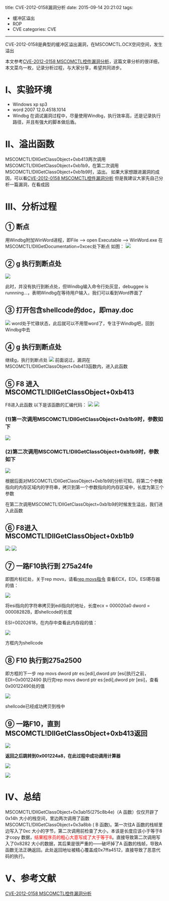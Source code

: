title: CVE-2012-0158漏洞分析
date: 2015-09-14 20:21:02
tags: 
- 缓冲区溢出 
- ROP
- CVE
categories: CVE
---

CVE-2012-0158是典型的缓冲区溢出漏洞，在MSCOMCTL.OCX空间空间，发生溢出
<!--more-->
本文参考[CVE-2012-0158 MSCOMCTL控件漏洞分析](http://bbs.pediy.com/showthread.php?t=149957)，这篇文章分析的很详细，本文菜鸟一枚，记录分析过程，与大家分享，希望共同进步。

# I、实验环境
- Windows xp sp3
- word 2007 12.0.4518.1014
- Windbg
在调试漏洞过程中，尽量使用Windbg，执行效率高，还是记录执行路径，并且有强大的脚本做后盾。

# II、溢出函数
MSCOMCTL!DllGetClassObject+0xb413两次调用MSCOMCTL!DllGetClassObject+0xb1b9，在第二次调用MSCOMCTL!DllGetClassObject+0xb1b9时，溢出。
如果大家想跟进漏洞的成因，可以看[CVE-2012-0158 MSCOMCTL控件漏洞分析](http://bbs.pediy.com/showthread.php?t=149957)
但是我建议大家先自己分析一篇漏洞，在看成因

# III、分析过程
## ① 断点
用Windbg附加WinWord进程，即File --> open Executable --> WinWord.exe
在MSCOMCTL!DllGetDocumentation+0xcec处下断点
如图：
![](https://ww2.sinaimg.cn/large/005CA6ZCgw1ew2xnhjojwj30fh00zmx2.jpg)

## ② g 执行到断点处

![](https://ww1.sinaimg.cn/large/005CA6ZCgw1ew2xqsfy1bj30fm02674e.jpg)

此时，并没有执行到断点处，但Windbg输入命令行处灰显，debuggee is runnning...，表明Windbg在等待用户输入，我们可以看到Word界面了

## ③ 打开包含shellcode的doc，即may.doc

![](https://ww1.sinaimg.cn/large/005CA6ZCgw1ew2xtyisxdj30cz0djtac.jpg)
word处于忙碌状态，此后就可以不用管word了，专注于Windbg吧，回到Windbg中去

## ④ g 执行到断点处 

继续g，执行到断点处
![](https://ww2.sinaimg.cn/large/005CA6ZCgw1ew2y09hnqdj30ls0gswjy.jpg)
前面说过，漏洞在MSCOMCTL!DllGetClassObject+0xb413函数内，进入此函数

## ⑤ F8 进入MSCOMCTL!DllGetClassObject+0xb413

F8进入此函数
以下是该函数的汇编代码：
![](https://ww3.sinaimg.cn/large/005CA6ZCgw1ew2y2pigovj30m10ho444.jpg)
![](https://ww4.sinaimg.cn/large/005CA6ZCgw1ew2y3n0qcwj30iu03p0tg.jpg)

### (1)第一次调用MSCOMCTL!DllGetClassObject+0xb1b9时，参数如下
![](https://ww4.sinaimg.cn/large/005CA6ZCgw1ew3f1mpmmuj30ih0300th.jpg)

### (2)第二次调用MSCOMCTL!DllGetClassObject+0xb1b9时，参数如下
![](https://ww2.sinaimg.cn/large/005CA6ZCgw1ew3f1zxaklj30ih033gm9.jpg)

根据后面对MSCOMCTL!DllGetClassObject+0xb1b9的分析可知，将第二个参数指向的内存区域内的字符串，拷贝到第一个参数指向的内存区域中，长度为第三个参数

在第二次调用MSCOMCTL!DllGetClassObject+0xb1b9的时候发生溢出，我们进入此函数

## ⑥ F8进入MSCOMCTL!DllGetClassObject+0xb1b9

![](https://ww4.sinaimg.cn/large/005CA6ZCgw1ew3cpj0zq1j30lx0hjwjc.jpg)
![](https://ww4.sinaimg.cn/large/005CA6ZCgw1ew3cq09hcdj30lx08f40d.jpg)

## ⑦ 一路F10执行到  275a24fe  
即图片标红处，关于rep movs，请看[rep movs指令](http://huirong.github.io/2015/09/14/rep-movs/)
查看ECX，EDI，ESI寄存器的值：

![](https://ww3.sinaimg.cn/large/005CA6ZCgw1ew3d5nw9fxj30i704mq49.jpg)

将esi指向的字符串拷贝到edi指向的地址，长度ecx = 000020a0 dword = 00008282B，即shellcode的长度

ESI=00202618，在内存中查看此内存段的值：

![](https://ww1.sinaimg.cn/large/005CA6ZCgw1ew3cs0cw5wj30a00bp41f.jpg)

方框内为shellcode

## ⑧ F10 执行到275a2500
 即方框的下一步
 rep movs dword ptr es:[edi],dword ptr [esi]执行之前，EDI=0x00122490
 执行完rep movs dword ptr es:[edi],dword ptr [esi]，查看0x00122490处的值

 ![](https://ww2.sinaimg.cn/large/005CA6ZCgw1ew3duooerxj309y0cjjuk.jpg)

shellcode已经成功拷贝到栈中

## ⑨ 一路F10，直到MSCOMCTL!DllGetClassObject+0xb413返回
![](https://ww3.sinaimg.cn/large/005CA6ZCgw1ew3ezo9iwzj30sv0hq49g.jpg)

**返回之后跳转到0x001224a8，在此过程中成功调用计算器**

![](https://ww2.sinaimg.cn/large/005CA6ZCgw1ew3cuuvatej30fe082wg4.jpg)

![](https://ww1.sinaimg.cn/large/005CA6ZCgw1ew3cuhid7nj310r08etbo.jpg)

# IV、总结
MSCOMCTL!DllGetClassObject+0x3ab15(275c8b4e)（A 函数）仅仅开辟了0x14h 大小的栈空间，里边两次调用了函数MSCOMCTL!DllGetClassObject+0x3a8bb ( B 函数)。第一次往A 函数的栈帧里边写入了0xc 大小的字节，第二次调用前检查了大小，本该是长度应该小于等于8 才copy 数据，<font color="red">结果程序员的粗心大意写成了大于等于8</font>。直接导致第二次调用写入了0x8282 大小的数据，其后果是很严重的——破坏掉了A 函数的栈帧，导致A 函数无法正确返回。此处返回地址被精心覆盖成0x7ffa4512，直接导致了恶意代码的执行。

# V、参考文献
[CVE-2012-0158 MSCOMCTL控件漏洞分析](http://bbs.pediy.com/showthread.php?t=149957)
